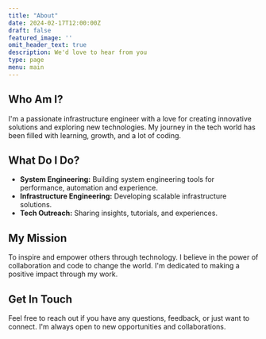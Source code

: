 ```yaml
---
title: "About"
date: 2024-02-17T12:00:00Z
draft: false
featured_image: ''
omit_header_text: true
description: We'd love to hear from you
type: page
menu: main
---
```


## Who Am I?

I'm a passionate infrastructure engineer with a love for creating innovative solutions and exploring new technologies. My journey in the tech world has been filled with learning, growth, and a lot of coding.

## What Do I Do?

- **System Engineering:** Building system engineering tools for performance, automation and experience.
- **Infrastructure Engineering:** Developing scalable infrastructure solutions.
- **Tech Outreach:** Sharing insights, tutorials, and experiences.

## My Mission

To inspire and empower others through technology. I believe in the power of collaboration and code to change the world. I'm dedicated to making a positive impact through my work.

## Get In Touch

Feel free to reach out if you have any questions, feedback, or just want to connect. I'm always open to new opportunities and collaborations.
